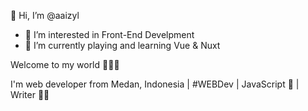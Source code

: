 👋 Hi, I’m @aaizyl
- 👀 I’m interested in Front-End Develpment
- 🌱 I’m currently playing and learning Vue & Nuxt

Welcome to my world 👨🏻‍💻

I'm web developer from Medan, Indonesia
| #WEBDev | JavaScript 🧡  | Writer ✍🏻 

<!---
aaizyl/aaizyl is a ✨ special ✨ repository because its `README.md` (this file) appears on your GitHub profile.
You can click the Preview link to take a look at your changes.
--->
